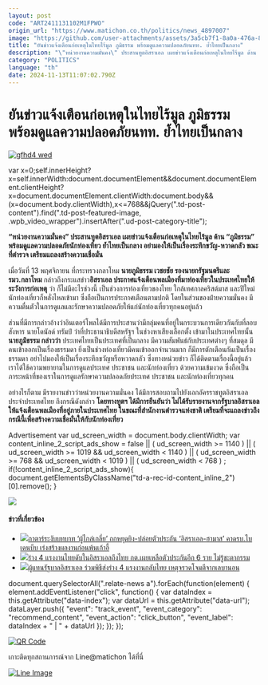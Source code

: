 ```yaml
---
layout: post
code: "ART2411131102M1FPWO"
origin_url: "https://www.matichon.co.th/politics/news_4897007"
image: "https://github.com/user-attachments/assets/3a5cb7f1-8a0a-476a-8f63-dd929517d581"
title: "ยันข่าวแจ้งเตือนก่อเหตุในไทยไร้มูล ภูมิธรรม พร้อมดูแลความปลอดภัยนทท. ย้ำไทยเป็นกลาง"
description: "\"หน่วยงานความมั่นคง\" ประสานทูตอิสราเอล เผยข่าวแจ้งเตือนก่อเหตุในไทยไร้มูล ด้าน \"ภูมิธรรม\" พร้อมดูแลความปลอดภัยนักท่องเที่ยว ย้ำไทยเป็นกลาง"
category: "POLITICS"
language: "th"
date: 2024-11-13T11:07:02.790Z
---
```


# ยันข่าวแจ้งเตือนก่อเหตุในไทยไร้มูล ภูมิธรรม พร้อมดูแลความปลอดภัยนทท. ย้ำไทยเป็นกลาง

[![](https://www.matichon.co.th/wp-content/uploads/2024/11/gfhd4-wed.jpg "gfhd4 wed")](https://www.matichon.co.th/wp-content/uploads/2024/11/gfhd4-wed.jpg)

var x=0;self.innerHeight?x=self.innerWidth:document.documentElement&&document.documentElement.clientHeight?x=document.documentElement.clientWidth:document.body&&(x=document.body.clientWidth),x<=768&&jQuery(".td-post-content").find(".td-post-featured-image, .wpb\_video\_wrapper").insertAfter(".ud-post-category-title");

**“หน่วยงานความมั่นคง” ประสานทูตอิสราเอล เผยข่าวแจ้งเตือนก่อเหตุในไทยไร้มูล ด้าน “ภูมิธรรม” พร้อมดูแลความปลอดภัยนักท่องเที่ยว ย้ำไทยเป็นกลาง อย่ามองให้เป็นเรื่องระทึกขวัญ-หวาดกลัว ขณะที่ตำรวจ เตรียมแถลงสร้างความเชื่อมั่น**

เมื่อวันที่ 13 พฤศจิกายน ที่กระทรวงกลาโหม **นายภูมิธรรม เวชยชัย รองนายกรัฐมนตรีและรมว.กลาโหม** กล่าวถึงกระแสข่าว**อิสราเอล ประกาศแจ้งเตือนพลเมืองที่มาท่องเที่ยวในประเทศไทยให้ระวังการก่อเหตุ** ว่า ก็ไม่มีอะไรช่วงนี้ เป็นช่วงการท่องเที่ยวของไทย ใกล้เทศกาลคริสต์มาส และปีใหม่ นักท่องเที่ยวก็หลั่งไหลเข้ามา ซึ่งถือเป็นการประกาศเตือนตามปกติ โดยในส่วนของฝ่ายความมั่นคง มีความตื่นตัวในการดูแลและรักษาความปลอดภัยให้แก่นักท่องเที่ยวทุกคนอยู่แล้ว

ส่วนที่มีการกล่าวอ้างว่าอินเตอร์โพลได้มีการประสานว่ามีกลุ่มคนที่อยู่ในกระบวนการเดียวกันกับที่ลอบสังหาร นายโดนัลด์ ทรัมป์ ว่าที่ประธานาธิบดีสหรัฐฯ ในช่วงหาเสียงเลือกตั้ง เข้ามาในประเทศไทยนั้น **นายภูมิธรรม กล่าวว่า** ประเทศไทยเป็นประเทศที่เป็นกลาง มีความสัมพันธ์กับประเทศต่างๆ ที่สมดุล มีคนเข้าออกเป็นเรื่องธรรมดา ยิ่งเป็นช่วงท่องเที่ยวมีคนเข้าออกจำนวนมาก ก็มีการตักเตือนกันเป็นเรื่องธรรมดา อย่าไปมองให้เป็นเรื่องระทึกขวัญหรือหวาดกลัว ซึ่งทางหน่วยข่าว ก็ได้ติดตามเรื่องนี้อยู่แล้ว เราได้ใช้ความพยายามในการดูแลประเทศ ประชาชน และนักท่องเที่ยว ด้วยความเข้มงวด ซึ่งถือเป็นภาระหน้าที่ของเราในการดูแลรักษาความปลอดภัยประเทศ ประชาชน และนักท่องเที่ยวทุกคน

อย่างไรก็ตาม มีรายงานข่าวว่าหน่วยงานความมั่นคง ได้มีการสอบถามไปยังเอกอัครราชทูตอิสราเอลประจำประเทศไทย ถึงกรณีดังกล่าว **โดยทางทูตฯ ได้มีการยืนยันว่า ไม่ได้รับรายงานจากรัฐบาลอิสราเอล ให้แจ้งเตือนพลเมืองที่อยู่ภายในประเทศไทย ในขณะที่สำนักงานตำรวจแห่งชาติ เตรียมที่จะแถลงข่าวถึงกรณีนี้เพื่อสร้างความเชื่อมั่นให้กับนักท่องเที่ยว**

Advertisement var ud\_screen\_width = document.body.clientWidth; var content\_inline\_2\_script\_ads\_show = false || ( ud\_screen\_width >= 1140 ) || ( ud\_screen\_width >= 1019 && ud\_screen\_width < 1140 ) || ( ud\_screen\_width >= 768 && ud\_screen\_width < 1019 ) || ( ud\_screen\_width < 768 ) ; if(!content\_inline\_2\_script\_ads\_show){ document.getElementsByClassName("td-a-rec-id-content\_inline\_2")\[0\].remove(); }

![](https://www.matichon.co.th/wp-content/uploads/2024/11/S__17350687_0.jpg)

#### ข่าวที่เกี่ยวข้อง

*   [![](https://www.matichon.co.th/wp-content/uploads/2024/11/qtm.jpg)กาตาร์ระงับบทบาท ‘ผู้ไกล่เกลี่ย’ ถกหยุดยิง-ปล่อยตัวประกัน ‘อิสราเอล-ฮามาส’ คาดรบ.ไบเดนบีบ เร่งสร้างผลงานก่อนพ้นเก้าอี้](https://www.matichon.co.th/foreign/news_4891102)
*   [![](https://www.matichon.co.th/wp-content/uploads/2024/11/S__87490741.jpg)ร่าง 4 แรงงานไทยดับในอิสราเอลถึงไทย กต.เผยเหลือตัวประกันอีก 6 ราย ไม่รู้ชะตากรรม](https://www.matichon.co.th/local/quality-life/news_4889032)
*   [![](https://www.matichon.co.th/wp-content/uploads/2024/11/728-77.jpg)ผู้แทนรัฐบาลอิสราเอล ร่วมพิธีส่งร่าง 4 แรงงานกลับไทย เหตุจรวดโจมตีจากเลบานอน](https://www.matichon.co.th/foreign/news_4886297)

document.querySelectorAll(".relate-news a").forEach(function(element) { element.addEventListener("click", function() { var dataIndex = this.getAttribute("data-index"); var dataUrl = this.getAttribute("data-url"); dataLayer.push({ "event": "track\_event", "event\_category": "recommend\_content", "event\_action": "click\_button", "event\_label": dataIndex + " | " + dataUrl }); }); });

[![QR Code](https://www.matichon.co.th/wp-content/uploads/2023/07/wob1371z.jpg)](https://lin.ee/ht0nDxX)

เกาะติดทุกสถานการณ์จาก Line@matichon ได้ที่นี่

[![Line Image](https://www.matichon.co.th/wp-content/uploads/2023/07/th.png)](https://lin.ee/ht0nDxX)